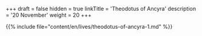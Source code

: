 +++
draft = false
hidden = true
linkTitle = 'Theodotus of Ancyra'
description = '20 November'
weight = 20
+++

{{% include file="content/en/lives/theodotus-of-ancyra-1.md" %}}
